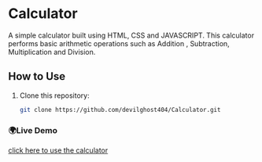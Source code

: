 # Calculator
A simple calculator built using HTML, CSS and JAVASCRIPT.
This calculator performs basic arithmetic operations such as Addition , Subtraction, Multiplication and Division.

## How to Use
1. Clone this repository:
   ```bash
   git clone https://github.com/devilghost404/Calculator.git

### 🌍Live Demo
[click here to use the calculator](https://devilghost404.github.io/Calculator/)


   
